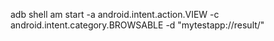 adb shell am start -a android.intent.action.VIEW -c android.intent.category.BROWSABLE -d "mytestapp://result/"
